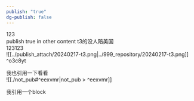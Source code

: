 ```yaml
---  
publish: "true"  
dg-publish: false  
---  
```

123  
publish true in other content t3的没人陪美国  
123123  
![[../publish_attach/20240217-t3.png|../999_repository/20240217-t3.png]] ^o3c8yt  
  
  
  
我也引用一下看看  
![[./not_pub#^eexvmr|not_pub > ^eexvmr]]  
  
我引用一个block  
